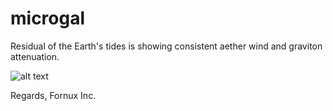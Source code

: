 # microgal
Residual of the Earth's tides is showing consistent aether wind and graviton attenuation.

![alt text](http://philippeb8.github.io/microgal/images/residual_derivative.png)


Regards,
Fornux Inc.
